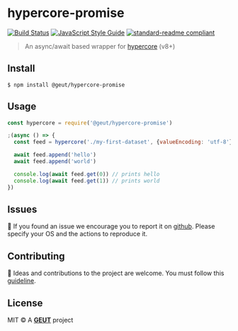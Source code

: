 # hypercore-promise

[![Build Status](https://travis-ci.com/geut/hypercore-promise.svg?branch=master)](https://travis-ci.com/geut/hypercore-promise)
[![JavaScript Style Guide](https://img.shields.io/badge/code_style-standard-brightgreen.svg)](https://standardjs.com)
[![standard-readme compliant](https://img.shields.io/badge/readme%20style-standard-brightgreen.svg?style=flat-square)](https://github.com/RichardLitt/standard-readme)

> An async/await based wrapper for [hypercore](https://github.com/mafintosh/hypercore) (v8+)

## <a name="install"></a> Install

```
$ npm install @geut/hypercore-promise
```

## <a name="usage"></a> Usage

```javascript
const hypercore = require('@geut/hypercore-promise')

;(async () => {
  const feed = hypercore('./my-first-dataset', {valueEncoding: 'utf-8'})

  await feed.append('hello')
  await feed.append('world')

  console.log(await feed.get(0)) // prints hello
  console.log(await feed.get(1)) // prints world
})
```

## <a name="issues"></a> Issues

:bug: If you found an issue we encourage you to report it on [github](https://github.com/geut/hypercore-promise/issues). Please specify your OS and the actions to reproduce it.

## <a name="contribute"></a> Contributing

:busts_in_silhouette: Ideas and contributions to the project are welcome. You must follow this [guideline](https://github.com/geut/hypercore-promise/blob/master/CONTRIBUTING.md).

## License

MIT © A [**GEUT**](http://geutstudio.com/) project
